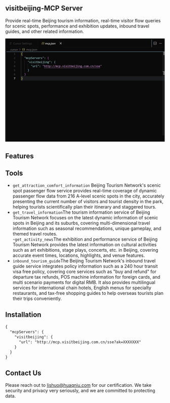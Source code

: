 ## visitbeijing-MCP Server
Provide real-time Beijing tourism information, real-time visitor flow queries for scenic spots, performance and exhibition updates, inbound travel guides, and other related information.

![demo](as/mcp.jpg)
## Features
## Tools
- `get_attraction_comfort_information` Beijing Tourism Network's scenic spot passenger flow service provides real-time coverage of dynamic passenger flow data from 216 A-level scenic spots in the city, accurately presenting the current number of visitors and tourist density in the park, helping tourists scientifically plan their itinerary and staggered tours.
- `get_travel_information`The tourism information service of Beijing Tourism Network focuses on the latest dynamic information of scenic spots in Beijing and its suburbs, covering multi-dimensional travel information such as seasonal recommendations, unique gameplay, and themed travel routes.  
-`get_activity_news`The exhibition and performance service of Beijing Tourism Network provides the latest information on cultural activities such as art exhibitions, stage plays, concerts, etc. in Beijing, covering accurate event times, locations, highlights, and venue features.
- `inbound_tourism_guide`The Beijing Tourism Network's inbound travel guide service integrates policy information such as a 240 hour transit visa free policy, covering core services such as "buy and refund" for departure tax refunds, POS machine information for foreign cards, and multi scenario payments for digital RMB. It also provides multilingual services for international chain hotels, English menus for specialty restaurants, and tax-free shopping guides to help overseas tourists plan their trips conveniently.
## Installation
```
{
  "mcpServers": {
    "visitbeijing": {
      "url": "http://mcp.visitbeijing.com.cn/sse?ak=XXXXXXX"
    }
  }
}
```

## Contact Us
Please reach out to [lishuo@huaqniu.com][1] for our certification. We take security and privacy very seriously, and we are committed to protecting data.


  [1]: mailto:lishuo@huanqiu.com
